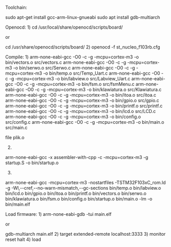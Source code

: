Toolchain:

sudo apt-get install gcc-arm-linux-gnueabi
sudo apt install gdb-multiarch

Openocd:
1)
cd /usr/local/share/openocd/scripts/board/

or

cd /usr/share/openocd/scripts/board/
2)
openocd -f st_nucleo_f103rb.cfg

Compile:
1)
arm-none-eabi-gcc -O0 -c -g -mcpu=cortex-m3 -o bin/vectors.o src/vectors.c
arm-none-eabi-gcc -O0 -c -g -mcpu=cortex-m3 -o bin/serwo.o src/Serwo.c
arm-none-eabi-gcc -O0 -c -g -mcpu=cortex-m3 -o bin/temp.o src/Temp_Uart.c
arm-none-eabi-gcc -O0 -c -g -mcpu=cortex-m3 -o bin/labview.o src/Labview_Uart.c
arm-none-eabi-gcc -O0 -c -g -mcpu=cortex-m3 -o bin/fsm.o src/fsmMenu.c
arm-none-eabi-gcc -O0 -c -g -mcpu=cortex-m3 -o bin/klawiatura.o src/Klawiatura.c
arm-none-eabi-gcc -O0 -c -g -mcpu=cortex-m3 -o bin/itoa.o src/itoa.c
arm-none-eabi-gcc -O0 -c -g -mcpu=cortex-m3 -o bin/gpio.o src/gpio.c 
arm-none-eabi-gcc -O0 -c -g -mcpu=cortex-m3 -o bin/printf.o src/printf.c
arm-none-eabi-gcc -O0 -c -g -mcpu=cortex-m3 -o bin/lcd.o src/LCD.c
arm-none-eabi-gcc -O0 -c -g -mcpu=cortex-m3 -o bin/config.o src/config.c
arm-none-eabi-gcc -O0 -c -g -mcpu=cortex-m3 -o bin/main.o src/main.c  

file plik.o 

2)
arm-none-eabi-gcc -x assembler-with-cpp -c -mcpu=cortex-m3 -g  startup.S -o bin/startup.o

3)
arm-none-eabi-gcc -mcpu=cortex-m3 -nostartfiles -TSTM32F103xC_rom.ld -g -Wl,--cref,--no-warn-mismatch,--gc-sections bin/temp.o bin/labview.o bin/lcd.o bin/gpio.o bin/itoa.o bin/printf.o bin/vectors.o bin/serwo.o bin/klawiatura.o bin/fsm.o bin/config.o  bin/startup.o bin/main.o -lm -o bin/main.elf


Load firmware:
1)
arm-none-eabi-gdb -tui main.elf

or

gdb-multiarch main.elf
2)
target extended-remote localhost:3333
3)
monitor reset halt
4)
load
